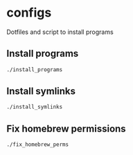 # configs

Dotfiles and script to install programs

## Install programs

```sh
./install_programs
```

## Install symlinks

```sh
./install_symlinks
```

## Fix homebrew permissions

```sh
./fix_homebrew_perms
```
